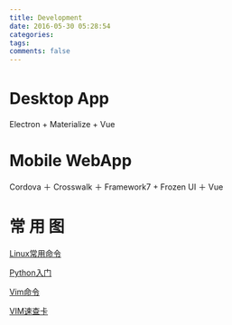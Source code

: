 ```yaml
---
title: Development
date: 2016-05-30 05:28:54
categories:
tags:
comments: false
---
```


# Desktop App　

Electron + Materialize + Vue

# Mobile WebApp

Cordova ＋ Crosswalk ＋ Framework7 + Frozen UI ＋ Vue

# 常 用 图

[Linux常用命令](/uploads/files/linux-cmd.png)

[Python入门](/uploads/files/python-rumen.png)

[Vim命令](/uploads/files/vim-full.png)

[VIM速查卡](/uploads/files/vim_cheat_sheet_for_programmers_print.png)



